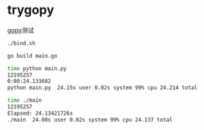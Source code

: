 # trygopy

[gopy](https://github.com/go-python/gopy)测试

```bash
./bind.sh

go build main.go

time python main.py
12195257
0:00:24.133682
python main.py  24.15s user 0.02s system 99% cpu 24.214 total

time ./main
12195257
Elapsed: 24.13421726s
./main  24.08s user 0.02s system 99% cpu 24.137 total
```